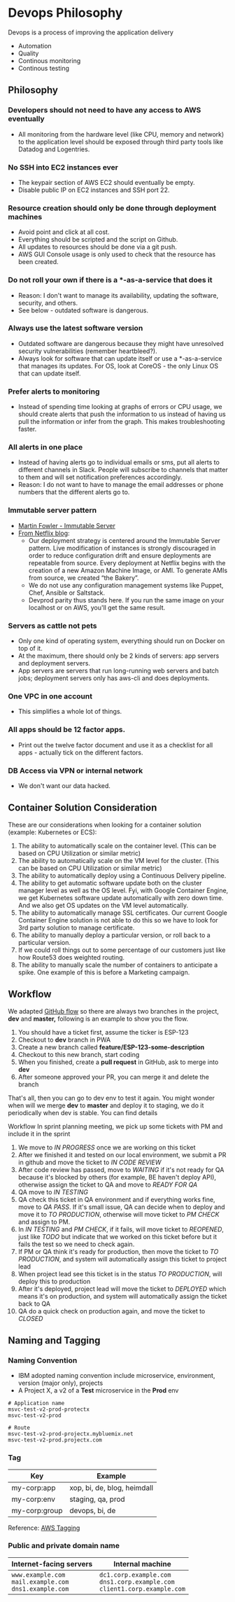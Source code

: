 # Devops Philosophy

Devops is a process of improving the application delivery

- Automation
- Quality 
- Continous monitoring
- Continous testing

## Philosophy

### Developers should not need to have any access to AWS eventually 

- All monitoring from the hardware level (like CPU, memory and network) to the application level should be exposed through third party tools like Datadog and Logentries.

### No SSH into EC2 instances ever

- The keypair section of AWS EC2 should eventually be empty.
- Disable public IP on EC2 instances and SSH port 22.

### Resource creation should only be done through deployment machines

- Avoid point and click at all cost.
- Everything should be scripted and the script on Github.
- All updates to resources should be done via a git push.
- AWS GUI Console usage is only used to check that the resource has been created.

### Do not roll your own if there is a *-as-a-service that does it

- Reason: I don't want to manage its availability, updating the software, security, and others.
- See below - outdated software is dangerous.

### Always use the latest software version

- Outdated software are dangerous because they might have unresolved security vulnerabilities (remember heartbleed?).
- Always look for software that can update itself or use a *-as-a-service that manages its updates. For OS, look at CoreOS - the only Linux OS that can update itself.

### Prefer alerts to monitoring

- Instead of spending time looking at graphs of errors or CPU usage, we should create alerts that push the information to us instead of having us pull the information or infer from the graph. This makes troubleshooting faster.

### All alerts in one place

- Instead of having alerts go to individual emails or sms, put all alerts to different channels in Slack. People will subscribe to channels that matter to them and will set notification preferences accordingly.
- Reason: I do not want to have to manage the email addresses or phone numbers that the different alerts go to.

### Immutable server pattern

- [Martin Fowler - Immutable Server](https://martinfowler.com/bliki/ImmutableServer.html)
- [From Netflix blog](http://techblog.netflix.com/2016/03/how-we-build-code-at-netflix.html):
    - Our deployment strategy is centered around the Immutable Server pattern. Live modification of instances is strongly discouraged in order to reduce configuration drift and ensure deployments are repeatable from source. Every deployment at Netflix begins with the creation of a new Amazon Machine Image, or AMI. To generate AMIs from source, we created “the Bakery”.
    - We do not use any configuration management systems like Puppet, Chef, Ansible or Saltstack.
    - Devprod parity thus stands here. If you run the same image on your localhost or on AWS, you'll get the same result.

### Servers as cattle not pets

- Only one kind of operating system, everything should run on Docker on top of it.
- At the maximum, there should only be 2 kinds of servers: app servers and deployment servers.
- App servers are servers that run long-running web servers and batch jobs; deployment servers only has aws-cli and does deployments.

### One VPC in one account

- This simplifies a whole lot of things.

### All apps should be 12 factor apps.

- Print out the twelve factor document and use it as a checklist for all apps - actually tick on the different factors.

### DB Access via VPN or internal network

- We don't want our data hacked.

## Container Solution Consideration

These are our considerations when looking for a container solution (example: Kubernetes or ECS):

1. The ability to automatically scale on the container level. (This can be based on CPU Utilization or similar metric)
2. The ability to automatically scale on the VM level for the cluster. (This can be based on CPU Utilization or similar metric)
3. The ability to automatically deploy using a Continuous Delivery pipeline.
4. The ability to get automatic software update both on the cluster manager level as well as the OS level. Fyi, with Google Container Engine, we get Kubernetes software update automatically with zero down time. And we also get OS updates on the VM level automatically.
5. The ability to automatically manage SSL certificates. Our current Google Container Engine solution is not able to do this so we have to look for 3rd party solution to manage certificate.
6. The ability to manually deploy a particular version, or roll back to a particular version.
7. If we could roll things out to some percentage of our customers just like how Route53 does weighted routing.
8. The ability to manually scale the number of containers to anticipate a spike. One example of this is before a Marketing campaign.

## Workflow

We adapted [GitHub flow](https://guides.github.com/introduction/flow/) so there are always two branches in the project, **dev** and **master,** following is an example to show you the flow.

1. You should have a ticket first, assume the ticker is ESP-123
2. Checkout to **dev** branch in PWA
3. Create a new branch called **feature/ESP-123-some-description**
4. Checkout to this new branch, start coding
5. When you finished, create a **pull request** in GitHub, ask to merge into **dev**
6. After someone approved your PR, you can merge it and delete the branch

That's all, then you can go to dev env to test it again. You might wonder when will we merge **dev** to **master** and deploy it to staging, we do it periodically when dev is stable. You can find details

Workflow In sprint planning meeting, we pick up some tickets with PM and include it in the sprint

1. We move to *IN PROGRESS* once we are working on this ticket
2. After we finished it and tested on our local environment, we submit a PR in github and move the ticket to *IN CODE REVIEW*
3. After code review has passed, move to *WAITING* if it's not ready for QA because it's blocked by others (for example, BE haven't deploy API), otherwise assign the ticket to QA and move to *READY FOR QA*
4. QA move to *IN TESTING*
5. QA check this ticket in QA environment and if everything works fine, move to *QA PASS*. If it's small issue, QA can decide when to deploy and move it to *TO PRODUCTION*, otherwise will move ticket to *PM CHECK* and assign to PM.
6. In *IN TESTING* and *PM CHECK*, if it fails, will move ticket to *REOPENED*, just like *TODO* but indicate that we worked on this ticket before but it fails the test so we need to check again.
7. If PM or QA think it's ready for production, then move the ticket to *TO PRODUCTION*, and system will automatically assign this ticket to project lead
8. When project lead see this ticket is in the status *TO PRODUCTION*, will deploy this to production
9. After it's deployed, project lead will move the ticket to *DEPLOYED* which means it's on production, and system will automatically assign the ticket back to QA
10. QA do a quick check on production again, and move the ticket to *CLOSED*

## Naming and Tagging

### Naming Convention

- IBM adopted naming convention include microservice, environment, version (major only), projects
- A Project X, a v2 of a **Test** microservice in the **Prod** env

```
# Application name
msvc-test-v2-prod-protectx
msvc-test-v2-prod
    
# Route
msvc-test-v2-prod-projectx.mybluemix.net
msvc-test-v2-prod.projectx.com
```

### Tag

| Key | Example |
| --- | ------- |
| my-corp:app | xop, bi, de, blog, heimdall |
| my-corp:env | staging, qa, prod |
| my-corp:group | devops, bi, de |

Reference: [AWS Tagging](https://docs.aws.amazon.com/general/latest/gr/aws_tagging.html)

### Public and private domain name

| Internet-facing servers | Internal machine |
| ----------------------- | ---------------- |
| `www.example.com`<br />`mail.example.com`<br />`dns1.example.com` | `dc1.corp.example.com`<br />`dns1.corp.example.com`<br />`client1.corp.example.com` |
